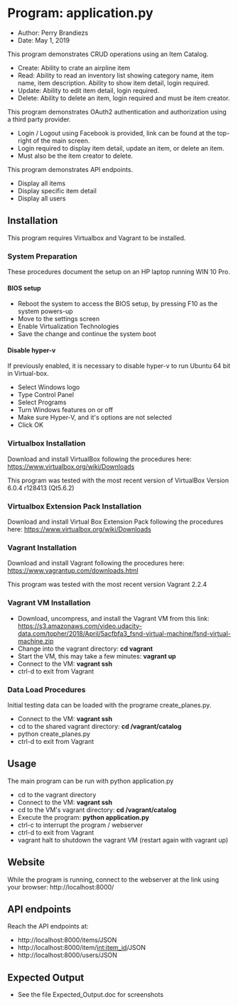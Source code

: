# Program: application.py 
* Author: Perry Brandiezs
* Date: May 1, 2019


This program demonstrates CRUD operations using an Item Catalog.

*   Create: Ability to crate an airpline item
*   Read:   Ability to read an inventory list showing category name, item name, item description.  Ability to show item detail, login required.
*   Update: Ability to edit item detail, login required.
*   Delete: Ability to delete an item, login required and must be item creator.

This program demonstrates OAuth2 authentication and authorization using a third party provider.
*   Login / Logout using Facebook is provided, link can be found at the top-right of the main screen.
*   Login required to display item detail, update an item, or delete an item.
*   Must also be the item creator to delete.

This program demonstrates API endpoints.
*   Display all items
*   Display specific item detail
*   Display all users


## Installation 
This program requires Virtualbox and Vagrant to be installed.

### System Preparation
These procedures document the setup on an HP laptop running WIN 10 Pro.

#### BIOS setup
* Reboot the system to access the BIOS setup, by pressing F10 as the system powers-up
* Move to the settings screen
* Enable Virtualization Technologies
* Save the change and continue the system boot
#### Disable hyper-v
If previously enabled, it is necessary to disable hyper-v to run Ubuntu 64 bit in Virtual-box.
* Select Windows logo
* Type Control Panel
* Select Programs
* Turn Windows features on or off
* Make sure Hyper-V, and it's options are not selected
* Click OK
### Virtualbox Installation
Download and install VirtualBox following the procedures here:
https://www.virtualbox.org/wiki/Downloads

This program was tested with the most recent version of VirtualBox Version 6.0.4 r128413 (Qt5.6.2)
### Virtualbox Extension Pack Installation
Download and install Virtual Box Extension Pack following the procedures here:
https://www.virtualbox.org/wiki/Downloads
### Vagrant Installation
Download and install Vagrant following the procedures here:
https://www.vagrantup.com/downloads.html

This program was tested with the most recent version Vagrant 2.2.4
### Vagrant VM Installation
* Download, uncompress, and install the Vagrant VM from this link:
https://s3.amazonaws.com/video.udacity-data.com/topher/2018/April/5acfbfa3_fsnd-virtual-machine/fsnd-virtual-machine.zip
* Change into the vagrant directory: **cd vagrant**
* Start the VM, this may take a few minutes: **vagrant up**
* Connect to the VM: **vagrant ssh**
* ctrl-d to exit from Vagrant
### Data Load Procedures
Initial testing data can be loaded with the programe create_planes.py.
* Connect to the VM: **vagrant ssh**
* cd to the shared vagrant directory: **cd /vagrant/catalog**
* python create_planes.py
* ctrl-d to exit from Vagrant
## Usage
The main program can be run with python application.py
* cd to the vagrant directory
* Connect to the VM: **vagrant ssh**
* cd to the VM's vagrant directory: **cd /vagrant/catalog**
* Execute the program: **python application.py**
* ctrl-c to interrupt the program / webserver
* ctrl-d to exit from Vagrant
* vagrant halt to shutdown the vagrant VM (restart again with vagrant up)
## Website
While the program is running, connect to the webserver at the link using your browser:
http://localhost:8000/
## API endpoints
Reach the API endpoints at:
* http://localhost:8000/items/JSON
* http://localhost:8000/item/<int:item_id>/JSON
* http://localhost:8000/users/JSON
## Expected Output
* See the file Expected_Output.doc for screenshots